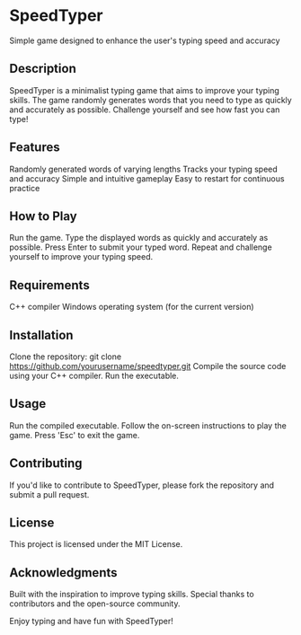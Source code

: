 # SpeedTyper
Simple game designed to enhance the user's typing speed and accuracy

## Description
SpeedTyper is a minimalist typing game that aims to improve your typing skills. The game randomly generates words that you need to type as quickly and accurately as possible. Challenge yourself and see how fast you can type!

## Features
Randomly generated words of varying lengths
Tracks your typing speed and accuracy
Simple and intuitive gameplay
Easy to restart for continuous practice

## How to Play
Run the game.
Type the displayed words as quickly and accurately as possible.
Press Enter to submit your typed word.
Repeat and challenge yourself to improve your typing speed.

## Requirements
C++ compiler
Windows operating system (for the current version)

## Installation
Clone the repository: git clone https://github.com/yourusername/speedtyper.git
Compile the source code using your C++ compiler.
Run the executable.

## Usage
Run the compiled executable.
Follow the on-screen instructions to play the game.
Press 'Esc' to exit the game.

## Contributing
If you'd like to contribute to SpeedTyper, please fork the repository and submit a pull request.

## License
This project is licensed under the MIT License.

## Acknowledgments
Built with the inspiration to improve typing skills.
Special thanks to contributors and the open-source community.

Enjoy typing and have fun with SpeedTyper!